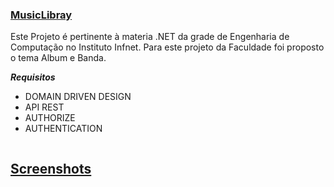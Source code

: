 ### [MusicLibray]()
Este Projeto é pertinente à materia .NET da grade de Engenharia de Computação no Instituto Infnet.
Para este projeto da Faculdade foi proposto o tema Album e Banda.

**_Requisitos_**

* DOMAIN DRIVEN DESIGN
* API REST
* AUTHORIZE
* AUTHENTICATION

```bash

```

## [Screenshots]()

